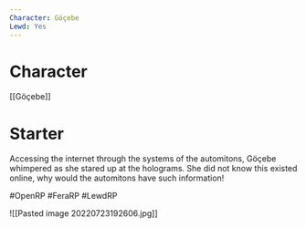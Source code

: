 ```yaml
---
Character: Göçebe
Lewd: Yes
---
```

# Character
[[Göçebe]]

# Starter
Accessing the internet through the systems of the automitons, Göçebe whimpered as she stared up at the holograms. She did not know this existed online, why would the automitons have such information! 

#OpenRP #FeraRP #LewdRP 

![[Pasted image 20220723192606.jpg]]